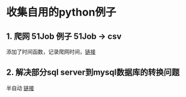 # 收集自用的python例子
## 1. 爬网 51Job 例子 51Job -> csv
添加了时间函数，记录爬网时间，[链接](https://github.com/weinsheimer/python_samples/blob/master/51job.com.sample.py)
## 2. 解决部分sql server到mysql数据库的转换问题
半自动 [链接](https://github.com/weinsheimer/python_sqlserver2mysql)
